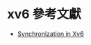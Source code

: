 # xv6 參考文獻

* [Synchronization in Xv6](https://medium.com/@ppan.brian/synchronization-in-xv6-be05ae0b34ec)